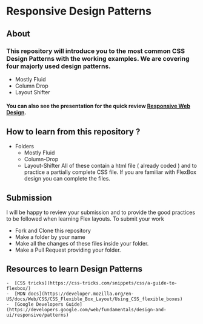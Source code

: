 # Responsive Design Patterns

## About
### This repository will introduce you to the most common CSS Design Patterns with the working examples. We are covering four majorly used design patterns.


- Mostly Fluid
- Column Drop
- Layout Shifter

#### You can also see the presentation for the quick review [Responsive Web Design](http://slides.com/aayusharora/deck-3?ref=share#/).

## How to learn from this repository ?

- Folders
     - Mostly Fluid 
     - Column-Drop
     - Layout-Shifter
  All of these contain a html file ( already coded ) and to practice a partially complete CSS file. If you are familiar with FlexBox design 
  you can complete the files.
  
 ## Submission
   I will be happy to review your submission and to provide the good practices to be followed when learning Flex layouts.
   To submit your work
   - Fork and Clone this repository
   - Make a folder by your name 
   - Make all the changes of these files inside your folder.
   - Make a Pull Request providing your folder.
   
 ## Resources to learn Design Patterns
    -  [CSS tricks](https://css-tricks.com/snippets/css/a-guide-to-flexbox/) 
    -  [MDN docs](https://developer.mozilla.org/en-US/docs/Web/CSS/CSS_Flexible_Box_Layout/Using_CSS_flexible_boxes) 
    -  [Google Developers Guide](https://developers.google.com/web/fundamentals/design-and-ui/responsive/patterns)
   
   
